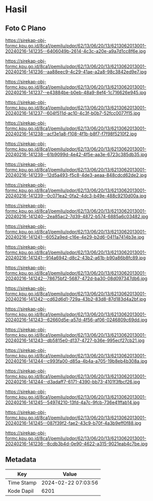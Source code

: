 # Hasil

## Foto C Plano

https://sirekap-obj-formc.kpu.go.id/8ca1/pemilu/pdpr/62/13/06/20/13/6213062013001-20240216-141235--6406049b-2614-4c3c-a20e-a9a7d1cc8f6e.jpg

https://sirekap-obj-formc.kpu.go.id/8ca1/pemilu/pdpr/62/13/06/20/13/6213062013001-20240216-141236--aa88eec9-4c29-41ae-a2a8-98c3842ed9e7.jpg

https://sirekap-obj-formc.kpu.go.id/8ca1/pemilu/pdpr/62/13/06/20/13/6213062013001-20240216-141237--e43884be-b0eb-48a9-8ef4-1c716626e945.jpg

https://sirekap-obj-formc.kpu.go.id/8ca1/pemilu/pdpr/62/13/06/20/13/6213062013001-20240216-141237--604f511d-ac10-4c3f-b0b7-52fcc0077f15.jpg

https://sirekap-obj-formc.kpu.go.id/8ca1/pemilu/pdpr/62/13/06/20/13/6213062013001-20240216-141238--acf3e1a8-f108-4f1b-b8f7-f7f98f5210f2.jpg

https://sirekap-obj-formc.kpu.go.id/8ca1/pemilu/pdpr/62/13/06/20/13/6213062013001-20240216-141238--61b9099d-4e42-4f5e-aa3e-6723c385db35.jpg

https://sirekap-obj-formc.kpu.go.id/8ca1/pemilu/pdpr/62/13/06/20/13/6213062013001-20240216-141239--12d5a493-f5c8-4de3-aeaa-848cdcd62de2.jpg

https://sirekap-obj-formc.kpu.go.id/8ca1/pemilu/pdpr/62/13/06/20/13/6213062013001-20240216-141239--0c071ea2-0fa2-4dc3-b49e-488c9210d00a.jpg

https://sirekap-obj-formc.kpu.go.id/8ca1/pemilu/pdpr/62/13/06/20/13/6213062013001-20240216-141240--2ea85ac2-7d39-4872-b574-6885a6c03482.jpg

https://sirekap-obj-formc.kpu.go.id/8ca1/pemilu/pdpr/62/13/06/20/13/6213062013001-20240216-141241--6052a9ed-c16e-4e29-b2d6-0411a7414b3e.jpg

https://sirekap-obj-formc.kpu.go.id/8ca1/pemilu/pdpr/62/13/06/20/13/6213062013001-20240216-141241--914a6942-d8c2-43b2-a61b-b90a86b8fc89.jpg

https://sirekap-obj-formc.kpu.go.id/8ca1/pemilu/pdpr/62/13/06/20/13/6213062013001-20240216-141242--78675bf2-5687-472d-ba30-08d097347db6.jpg

https://sirekap-obj-formc.kpu.go.id/8ca1/pemilu/pdpr/62/13/06/20/13/6213062013001-20240216-141242--cd62d6d1-729a-43b2-83d8-87d183d4a2bf.jpg

https://sirekap-obj-formc.kpu.go.id/8ca1/pemilu/pdpr/62/13/06/20/13/6213062013001-20240216-141243--62660d5e-a57d-4f56-af06-0246809c69dd.jpg

https://sirekap-obj-formc.kpu.go.id/8ca1/pemilu/pdpr/62/13/06/20/13/6213062013001-20240216-141243--db5815e0-d137-4727-b36e-995ecf27cb21.jpg

https://sirekap-obj-formc.kpu.go.id/8ca1/pemilu/pdpr/62/13/06/20/13/6213062013001-20240216-141244--c993fa00-d85a-4b4a-a705-19b8eb4b308a.jpg

https://sirekap-obj-formc.kpu.go.id/8ca1/pemilu/pdpr/62/13/06/20/13/6213062013001-20240216-141244--d3adaff7-6171-4390-bb73-4101f3fbcf26.jpg

https://sirekap-obj-formc.kpu.go.id/8ca1/pemilu/pdpr/62/13/06/20/13/6213062013001-20240216-141245--54974210-13fd-4a7c-9fcb-736e41ffab14.jpg

https://sirekap-obj-formc.kpu.go.id/8ca1/pemilu/pdpr/62/13/06/20/13/6213062013001-20240216-141245--087f39f2-fae2-43c9-b70f-4a3b9eff0f88.jpg

https://sirekap-obj-formc.kpu.go.id/8ca1/pemilu/pdpr/62/13/06/20/13/6213062013001-20240216-141236--8cdb3b4d-0e90-4622-a315-9021eab4c7be.jpg


## Metadata

| Key        | Value               |
| ---------- | ------------------- |
| Time Stamp | 2024-02-22 07:03:56 |
| Kode Dapil | 6201                |



